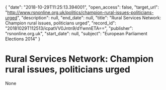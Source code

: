 {
  "date": "2018-10-29T11:25:13.394001", 
  "open_access": false, 
  "target_url": "http://www.rsnonline.org.uk/politics/champion-rural-issues-politicians-urged", 
  "description": null, 
  "end_date": null, 
  "title": "Rural Services Network: Champion rural issues, politicians urged", 
  "record_id": "20181029T112513/icpatVV0Jntn9/dYwnnETA==", 
  "publisher": "rsnonline.org.uk", 
  "start_date": null, 
  "subject": "European Parliament Elections 2014"
}

# Rural Services Network: Champion rural issues, politicians urged

None